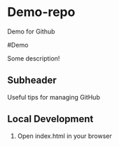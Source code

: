 # Demo-repo
Demo for Github

#Demo

Some description!

## Subheader
Useful tips for managing GitHub

## Local Development

1. Open index.html in your browser